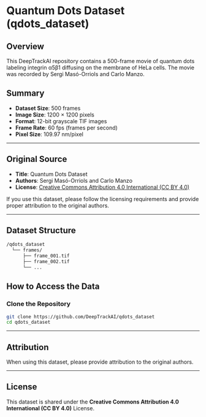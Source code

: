 # Quantum Dots Dataset (qdots_dataset)

## Overview

This DeepTrackAI repository contains a 500-frame movie of quantum dots labeling integrin α5β1 diffusing on the membrane of HeLa cells. The movie was recorded by Sergi Masó-Orriols and Carlo Manzo.

## Summary
- **Dataset Size**: 500 frames  
- **Image Size**: 1200 × 1200 pixels  
- **Format**: 12-bit grayscale TIF images  
- **Frame Rate**: 60 fps (frames per second)  
- **Pixel Size**: 109.97 nm/pixel  

---

## Original Source

- **Title**: Quantum Dots Dataset  
- **Authors**: Sergi Masó-Orriols and Carlo Manzo  
- **License**: [Creative Commons Attribution 4.0 International (CC BY 4.0)](https://creativecommons.org/licenses/by/4.0/)

If you use this dataset, please follow the licensing requirements and provide proper attribution to the original authors.

---

## Dataset Structure

```bash
/qdots_dataset  
  └── frames/
      ├── frame_001.tif
      ├── frame_002.tif
      └── ...        
```

## How to Access the Data

### Clone the Repository
```bash
git clone https://github.com/DeepTrackAI/qdots_dataset
cd qdots_dataset
```

---

## Attribution

When using this dataset, please provide attribution to the original authors.

---

## License

This dataset is shared under the **Creative Commons Attribution 4.0 International (CC BY 4.0)** License.
